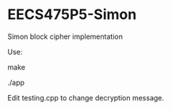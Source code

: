 EECS475P5-Simon
===============

Simon block cipher implementation

Use:

make

./app

Edit testing.cpp to change decryption message.
